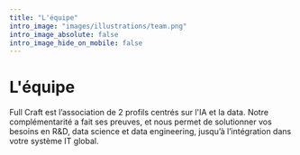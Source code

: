 ```yaml
---
title: "L'équipe"
intro_image: "images/illustrations/team.png"
intro_image_absolute: false
intro_image_hide_on_mobile: false
---
```


# L'équipe

Full Craft est l’association de 2 profils centrés sur l'IA et la data. Notre complémentarité a
fait ses preuves, et nous permet de solutionner vos besoins en R&D, data science et data engineering, jusqu’à l’intégration dans votre système IT global.

